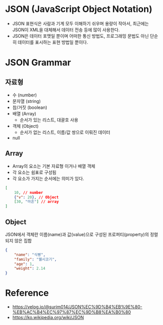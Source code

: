 # JSON (JavaScript Object Notation)
- JSON 표현식은 사람과 기계 모두 이해하기 쉬우며 용량이 작아서, 최근에는 JSON이 XML을 대체해서 데이터 전송 등에 많이 사용한다.
- JSON은 데이터 포맷일 뿐이며 어떠한 통신 방법도, 프로그래밍 문법도 아닌 단순히 데이터를 표시하는 표현 방법일 뿐이다.

# JSON Grammar
## 자료형
- 수 (number)
- 문자열 (string)
- 참/거짓 (boolean)
- 배열 (Array)
  - 순서가 있는 리스트, 대괄호 사용
- 객체 (Object)
  - 순서가 없는 리스트, 이름/값 쌍으로 이뤄진 데이터
- null

## Array
- Array의 요소는 기본 자료형 이거나 배열 객체 
- 각 요소는 쉼표로 구성됨
- 각 요소가 가지는 순서에는 의미가 있다.
```json
[
    10, // number
    {"v": 20}, // Object
    [30, "마흔"] // array
]

```

## Object
JSON에서 객체란 이름(name)과 값(value)으로 구성된 프로퍼티(property)의 정렬되지 않은 집합
```json
{
    "name": "식빵",
    "family": "웰시코기",
    "age": 1,
    "weight": 2.14
}
```




# Reference
- https://velog.io/@surim014/JSON%EC%9D%B4%EB%9E%80-%EB%AC%B4%EC%97%87%EC%9D%B8%EA%B0%80
- https://ko.wikipedia.org/wiki/JSON